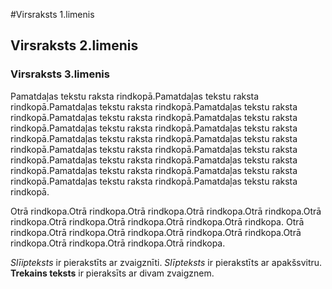 #Virsraksts 1.limenis
## Virsraksts 2.limenis
### Virsraksts 3.limenis

Pamatdaļas tekstu raksta rindkopā.Pamatdaļas tekstu raksta rindkopā.Pamatdaļas tekstu raksta rindkopā.Pamatdaļas tekstu raksta rindkopā.Pamatdaļas tekstu raksta rindkopā.Pamatdaļas tekstu raksta rindkopā.Pamatdaļas tekstu raksta rindkopā.Pamatdaļas tekstu raksta rindkopā.Pamatdaļas tekstu raksta rindkopā.Pamatdaļas tekstu raksta rindkopā.Pamatdaļas tekstu raksta rindkopā.Pamatdaļas tekstu raksta rindkopā.Pamatdaļas tekstu raksta rindkopā.Pamatdaļas tekstu raksta rindkopā.Pamatdaļas tekstu raksta rindkopā.Pamatdaļas tekstu raksta rindkopā.Pamatdaļas tekstu raksta rindkopā.Pamatdaļas tekstu raksta rindkopā.

Otrā rindkopa.Otrā rindkopa.Otrā rindkopa.Otrā rindkopa.Otrā rindkopa.Otrā rindkopa.Otrā rindkopa.Otrā rindkopa.Otrā rindkopa.Otrā rindkopa.
Otrā rindkopa.Otrā rindkopa.Otrā rindkopa.Otrā rindkopa.Otrā rindkopa.Otrā rindkopa.Otrā rindkopa.Otrā rindkopa.Otrā rindkopa.

*Slīipteksts* ir pierakstīts ar zvaigznīti.
_Slīpteksts_ ir pierakstīts ar apakšsvitru.
**Trekains teksts** ir pieraksīts ar divam zvaigznem.